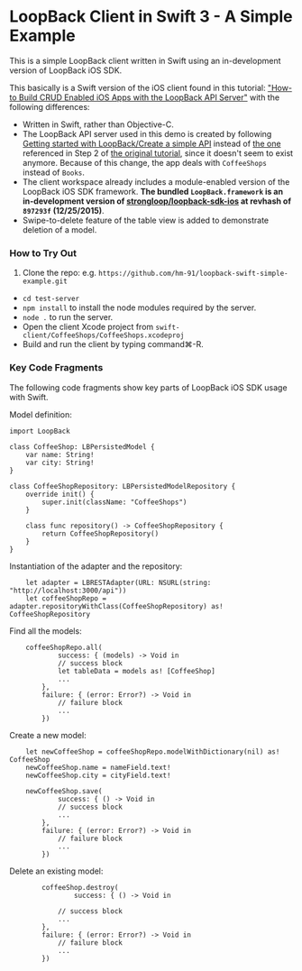 # LoopBack Client in Swift 3 - A Simple Example

This is a simple LoopBack client written in Swift using an in-development version of LoopBack iOS SDK.

This basically is a Swift version of the iOS client found in this tutorial: ["How-to Build CRUD Enabled iOS Apps with the LoopBack API Server"](https://strongloop.com/strongblog/how-to-crud-ios-nodejs-loopback-api-server-part-1/) with the following differences:

 * Written in Swift, rather than Objective-C.
 * The LoopBack API server used in this demo is created by following [Getting started with LoopBack/Create a simple API](https://docs.strongloop.com/display/public/LB/Create+a+simple+API) instead of [the one](https://docs.strongloop.com/display/DOC/Creating+a+LoopBack+application) referenced in Step 2 of [the original tutorial](https://strongloop.com/strongblog/how-to-crud-ios-nodejs-loopback-api-server-part-1/), since it doesn't seem to exist anymore.  Because of this change, the app deals with `CoffeeShops` instead of `Books`.
 * The client workspace already includes a module-enabled version of the LoopBack iOS SDK framework.  **The bundled `LoopBack.framework` is an in-development version of [strongloop/loopback-sdk-ios](https://github.com/strongloop/loopback-sdk-ios) at revhash of `897293f` (12/25/2015)**.
 * Swipe-to-delete feature of the table view is added to demonstrate deletion of a model.

### How to Try Out

 1. Clone the repo: e.g. `https://github.com/hm-91/loopback-swift-simple-example.git`
 *  `cd test-server`
 *  `npm install` to install the node modules required by the server.
 *  `node .` to run the server.
 *  Open the client Xcode project from `swift-client/CoffeeShops/CoffeeShops.xcodeproj`
 *  Build and run the client by typing command⌘-R.
 
### Key Code Fragments

The following code fragments show key parts of LoopBack iOS SDK usage with Swift.

Model definition:

```
import LoopBack

class CoffeeShop: LBPersistedModel {
    var name: String!
    var city: String!
}

class CoffeeShopRepository: LBPersistedModelRepository {
    override init() {
        super.init(className: "CoffeeShops")
    }

    class func repository() -> CoffeeShopRepository {
        return CoffeeShopRepository()
    }
}
```

Instantiation of the adapter and the repository:

```
    let adapter = LBRESTAdapter(URL: NSURL(string: "http://localhost:3000/api"))
    let coffeeShopRepo = adapter.repositoryWithClass(CoffeeShopRepository) as! CoffeeShopRepository
```

Find all the models:

```
    coffeeShopRepo.all(
            success: { (models) -> Void in
            // success block
            let tableData = models as! [CoffeeShop]
            ...
        },
        failure: { (error: Error?) -> Void in
            // failure block
            ...
        })
```

Create a new model:

```
    let newCoffeeShop = coffeeShopRepo.modelWithDictionary(nil) as! CoffeeShop
    newCoffeeShop.name = nameField.text!
    newCoffeeShop.city = cityField.text!

    newCoffeeShop.save(
            success: { () -> Void in
            // success block
            ...
        },
        failure: { (error: Error?) -> Void in
            // failure block
            ...
        })
```

Delete an existing model:

```
        coffeeShop.destroy(
                success: { () -> Void in

            // success block
            ...
        },
        failure: { (error: Error?) -> Void in
            // failure block
            ...
        })
```
